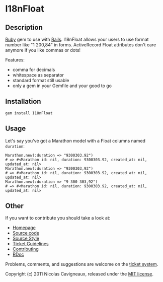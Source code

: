I18nFloat
=========

Description
-----------

[Ruby](http://www.ruby-lang.org) gem to use with [Rails](http://www.rubyonrails.org). I18nFloat allows your users to use format number like "1 200,84" in forms. ActiveRecord Float attributes don't care anymore if you like commas or dots!

Features:

- comma for decimals
- whitespace as separator 
- standard format still usable
- only a gem in your Gemfile and your good to go

Installation
------------

    gem install I18nFloat

Usage
-----

Let's say you've got a Marathon model with a Float columns named `duration`:

    Marathon.new(:duration => "9300303.92")
    # => #<Marathon id: nil, duration: 9300303.92, created_at: nil, updated_at: nil>
    Marathon.new(:duration => "9300303,92")
    # => #<Marathon id: nil, duration: 9300303.92, created_at: nil, updated_at: nil>
    Marathon.new(:duration => "9 300 303,92")
    # => #<Marathon id: nil, duration: 9300303.92, created_at: nil, updated_at: nil>
    
Other
-----

If you want to contribute you should take a look at:
                     
- [Homepage](http://www.bitbucket.org/Bounga/i18nfloat/)
- [Source code](http://www.bitbucket.org/Bounga/i18nfloat/src/)
- [Source Style](http://www.bitbucket.org/Bounga/i18nfloat/wiki/SourceStyle)
- [Ticket Guidelines](http://www.bitbucket.org/Bounga/i18nfloat/wiki/TicketGuidelines)
- [Contributing](http://www.bitbucket.org/Bounga/i18nfloat/wiki/Contributing)
- [RDoc](http://rubydoc.info/gems/i18nfloat/0.0.1/frames)

Problems, comments, and suggestions are welcome on the [ticket system](http://www.bitbucket.org/Bounga/i18nfloat/issues/new/).

Copyright (c) 2011 Nicolas Cavigneaux, released under the [MIT license](http://creativecommons.org/licenses/MIT/).